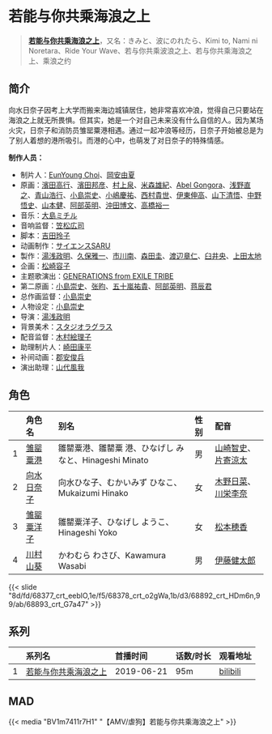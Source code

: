 # 若能与你共乘海浪之上


> <u>**[若能与你共乘海浪之上](https://bgm.tv/subject/265372)**</u>，又名：きみと、波にのれたら、Kimi to, Nami ni Noretara、Ride Your Wave、若与你共乘波浪之上、若与你共乘海浪之上、乘浪之约

## 简介

向水日奈子因考上大学而搬来海边城镇居住，她非常喜欢冲浪，觉得自己只要站在海浪之上就无所畏惧。但其实，她是一个对自己未来没有什么自信的人。因为某场火灾，日奈子和消防员雏罂粟港相遇。通过一起冲浪等经历，日奈子开始被总是为了别人着想的港所吸引。而港的心中，也萌发了对日奈子的特殊情感。

**制作人员：**
- 制片人：[EunYoung Choi](https://bgm.tv/person/11934)、[岡安由夏](https://bgm.tv/person/54885)
- 原画：[濱田高行](https://bgm.tv/person/11791)、[濱田邦彦](https://bgm.tv/person/3078)、[村上泉](https://bgm.tv/person/26527)、[米森雄紀](https://bgm.tv/person/38846)、[Abel Gongora](https://bgm.tv/person/32498)、[浅野直之](https://bgm.tv/person/12700)、[青山浩行](https://bgm.tv/person/3075)、[小島崇史](https://bgm.tv/person/12524)、[小嶋慶祐](https://bgm.tv/person/12515)、[西村貴世](https://bgm.tv/person/3218)、[伊東伸高](https://bgm.tv/person/3164)、[山下清悟](https://bgm.tv/person/12148)、[中野悟史](https://bgm.tv/person/12480)、[山本健](https://bgm.tv/person/36043)、[阿部英明](https://bgm.tv/person/38775)、[沖田博文](https://bgm.tv/person/14844)、[高橋裕一](https://bgm.tv/person/3491)
- 音乐：[大島ミチル](https://bgm.tv/person/457)
- 音响监督：[笠松広司](https://bgm.tv/person/15476)
- 脚本：[吉田玲子](https://bgm.tv/person/508)
- 动画制作：[サイエンスSARU](https://bgm.tv/person/26100)
- 製作：[湯浅政明](https://bgm.tv/person/2280)、[久保雅一](https://bgm.tv/person/1710)、[市川南](https://bgm.tv/person/21750)、[森田圭](https://bgm.tv/person/50071)、[渡辺章仁](https://bgm.tv/person/50194)、[臼井央](https://bgm.tv/person/60812)、[上田太地](https://bgm.tv/person/64479)
- 企画：[松崎容子](https://bgm.tv/person/297)
- 主题歌演出：[GENERATIONS from EXILE TRIBE](https://bgm.tv/person/34285)
- 第二原画：[小島崇史](https://bgm.tv/person/12524)、[张昀](https://bgm.tv/person/50860)、[五十嵐祐貴](https://bgm.tv/person/25656)、[阿部英明](https://bgm.tv/person/38775)、[蒋辰君](https://bgm.tv/person/51405)
- 总作画监督：[小島崇史](https://bgm.tv/person/12524)
- 人物设定：[小島崇史](https://bgm.tv/person/12524)
- 导演：[湯浅政明](https://bgm.tv/person/2280)
- 背景美术：[スタジオラグラス](https://bgm.tv/person/36768)
- 配音监督：[木村絵理子](https://bgm.tv/person/2577)
- 助理制片人：[崎田康平](https://bgm.tv/person/56861)
- 补间动画：[郡安俊兵](https://bgm.tv/person/35867)
- 演出助理：[山代風我](https://bgm.tv/person/36355)

## 角色

|     |   角色名   |   别名  | 性别 |  配音  |
|:--- |:------  |:----      |:---  |:--   |
| 1 | [雏罂粟港](https://bgm.tv/character/68377) | 雛罌粟港、雛罌粟 港、ひなげし みなと、Hinageshi Minato | 男 | [山崎智史](https://bgm.tv/person/31932)、[片寄涼太](https://bgm.tv/person/33984) |
| 2 | [向水日奈子](https://bgm.tv/character/68378) | 向水ひな子、むかいみず ひなこ、Mukaizumi Hinako | 女 | [木野日菜](https://bgm.tv/person/19643)、[川栄李奈](https://bgm.tv/person/23076) |
| 3 | [雏罂粟洋子](https://bgm.tv/character/68892) | 雛罌粟洋子、ひなげし ようこ、Hinageshi Yoko | 女 | [松本穂香](https://bgm.tv/person/34098) |
| 4 | [川村山葵](https://bgm.tv/character/68893) | かわむら わさび、Kawamura Wasabi | 男 | [伊藤健太郎](https://bgm.tv/person/33977) |

{{< slide "8d/fd/68377_crt_eeblO,1e/f5/68378_crt_o2gWa,1b/d3/68892_crt_HDm6n,99/ab/68893_crt_G7a47" >}}

## 系列

|     |   系列名   |   首播时间  | 话数/时长  | 观看地址 |
|:---  |:------    |:----      |:---       |:---  |
| 1 |[若能与你共乘海浪之上](https://bgm.tv/subject/265372)| 2019-06-21 | 95m | [bilibili](https://www.bilibili.com/bangumi/play/ep336913)  |


## MAD

{{< media  "BV1m7411r7H1"
"【AMV/虐狗】若能与你共乘海浪之上"  >}}
